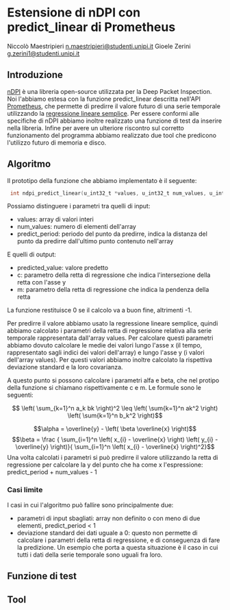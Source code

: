 # Estensione di nDPI con predict_linear di Prometheus
Niccolò Maestripieri <n.maestripieri@studenti.unipi.it> 
Gioele Zerini <g.zerini1@studenti.unipi.it>

## Introduzione
[nDPI](https://www.ntop.org/products/deep-packet-inspection/ndpi/) è una libreria open-source utilizzata per la Deep Packet Inspection. Noi l'abbiamo estesa con la funzione predict_linear descritta nell'API [Prometheus](https://prometheus.io/docs/prometheus/latest/querying/functions/#predict_linear), che permette di predirre il valore futuro di una serie temporale utilizzando la [regressione lineare semplice](https://en.wikipedia.org/wiki/Simple_linear_regression). Per essere conformi alle specifiche di nDPI abbiamo inoltre realizzato una funzione di test da inserire nella libreria. Infine per avere un ulteriore riscontro sul corretto funzionamento del programma abbiamo realizzato due tool che predicono l'utilizzo futuro di memoria e disco.

## Algoritmo
Il prototipo della funzione che abbiamo implementato è il seguente:
``` c
 int ndpi_predict_linear(u_int32_t *values, u_int32_t num_values, u_int32_t predict_period, u_int32_t *predicted_value, float *c, float *m);
```
Possiamo distinguere i parametri tra quelli di input:
- values: array di valori interi
- num_values: numero di elementi dell'array
- predict_period: periodo del punto da predirre, indica la distanza del punto da predirre dall'ultimo punto contenuto nell'array

E quelli di output:
- predicted_value: valore predetto
- c: parametro della retta di regressione che indica l'intersezione della retta con l'asse y
- m: parametro della retta di regressione che indica la pendenza della retta

La funzione restituisce 0 se il calcolo va a buon fine, altrimenti -1.

Per predirre il valore abbiamo usato la regressione lineare semplice, quindi abbiamo calcolato i parametri della retta di regressione relativa alla serie temporale rappresentata dall'array values. Per calcolare questi parametri abbiamo dovuto calcolare le medie dei valori lungo l'asse x (il tempo, rappresentato sagli indici dei valori dell'array) e lungo l'asse y (i valori dell'array values). Per questi valori abbiamo inoltre calcolato la rispettiva deviazione standard e la loro covarianza.

A questo punto si possono calcolare i parametri alfa e beta, che nel protipo della funzione si chiamano rispettivamente c e m. Le formule sono le seguenti:
``` math
 \left( \sum_{k=1}^n a_k bk \right)^2 \leq \left( \sum{k=1}^n ak^2 \right) \left( \sum{k=1}^n b_k^2 \right)
```
$$\alpha = \overline{y} - \left( \beta \overline{x} \right)$$ 
$$\beta = \frac { \sum_{i=1}^n \left( x_{i} - \overline{x} \right) \left( y_{i} - \overline{y} \right)}{ \sum_{i=1}^n \left( x_{i} - \overline{x} \right)^2}$$
Una volta calcolati i parametri si può predirre il valore utilizzando la retta di regressione per calcolare la y del punto che ha come x l'espressione: predict_period + num_values - 1

### Casi limite
I casi in cui l'algoritmo può fallire sono principalmente due:
- parametri di input sbagliati: array non definito o con meno di due elementi, predict_period < 1
- deviazione standard dei dati uguale a 0: questo non permette di calcolare i parametri della retta di regressione, e di conseguenza di fare la predizione. Un esempio che porta a questa situazione è il caso in cui tutti i dati della serie temporale sono uguali fra loro.

## Funzione di test


## Tool
